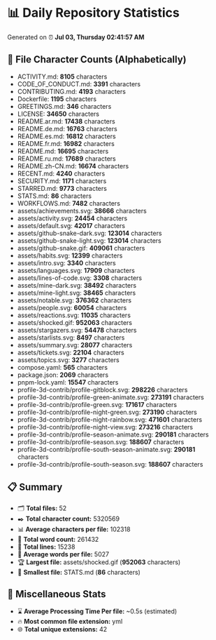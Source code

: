 # 📊 Daily Repository Statistics
Generated on ⏰ **Jul 03, Thursday 02:41:57 AM**

## 📂 File Character Counts (Alphabetically)
- ACTIVITY.md: **8105** characters
- CODE_OF_CONDUCT.md: **3391** characters
- CONTRIBUTING.md: **4193** characters
- Dockerfile: **1195** characters
- GREETINGS.md: **346** characters
- LICENSE: **34650** characters
- README.ar.md: **17438** characters
- README.de.md: **16763** characters
- README.es.md: **16812** characters
- README.fr.md: **16982** characters
- README.md: **16695** characters
- README.ru.md: **17689** characters
- README.zh-CN.md: **16674** characters
- RECENT.md: **4240** characters
- SECURITY.md: **1171** characters
- STARRED.md: **9773** characters
- STATS.md: **86** characters
- WORKFLOWS.md: **7482** characters
- assets/achievements.svg: **38666** characters
- assets/activity.svg: **24454** characters
- assets/default.svg: **42017** characters
- assets/github-snake-dark.svg: **123014** characters
- assets/github-snake-light.svg: **123014** characters
- assets/github-snake.gif: **409061** characters
- assets/habits.svg: **12399** characters
- assets/intro.svg: **3340** characters
- assets/languages.svg: **17909** characters
- assets/lines-of-code.svg: **3308** characters
- assets/mine-dark.svg: **38492** characters
- assets/mine-light.svg: **38465** characters
- assets/notable.svg: **376362** characters
- assets/people.svg: **60054** characters
- assets/reactions.svg: **11035** characters
- assets/shocked.gif: **952063** characters
- assets/stargazers.svg: **54478** characters
- assets/starlists.svg: **8497** characters
- assets/summary.svg: **28077** characters
- assets/tickets.svg: **22104** characters
- assets/topics.svg: **3277** characters
- compose.yaml: **565** characters
- package.json: **2069** characters
- pnpm-lock.yaml: **15547** characters
- profile-3d-contrib/profile-gitblock.svg: **298226** characters
- profile-3d-contrib/profile-green-animate.svg: **273191** characters
- profile-3d-contrib/profile-green.svg: **171617** characters
- profile-3d-contrib/profile-night-green.svg: **273190** characters
- profile-3d-contrib/profile-night-rainbow.svg: **471601** characters
- profile-3d-contrib/profile-night-view.svg: **273216** characters
- profile-3d-contrib/profile-season-animate.svg: **290181** characters
- profile-3d-contrib/profile-season.svg: **188607** characters
- profile-3d-contrib/profile-south-season-animate.svg: **290181** characters
- profile-3d-contrib/profile-south-season.svg: **188607** characters

## 📋 Summary
- 🗂️ **Total files:** 52
- ✒️ **Total character count:** 5320569
- 📊 **Average characters per file:** 102318
- 📝 **Total word count:** 261432
- 🧾 **Total lines:** 15238
- 📐 **Average words per file:** 5027
- 🏆 **Largest file:** assets/shocked.gif (**952063** characters)
- 🥉 **Smallest file:** STATS.md (**86** characters)

## 🌟 Miscellaneous Stats
- ⌛ **Average Processing Time Per file:** ~0.5s (estimated)
- 🔥 **Most common file extension:** yml
- 🌐 **Total unique extensions:** 42
